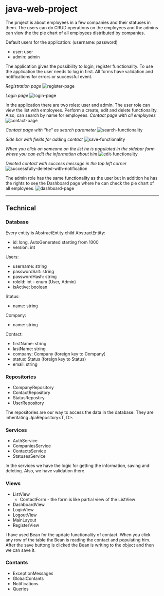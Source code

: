 # java-web-project

The project is about employees in a few companies and their statuses in them. The users can do CRUD operations on the employees and the admins can view the the pie chart of all employees distributed by companies.

Default users for the application: 
(username: password)
 - user: user
 - admin: admin

The application gives the possibility to login, register functionality. To use the application the user needs to log in first. 
All forms have validation and notifications for errors or successful event.

*Registration page*
![register-page](https://user-images.githubusercontent.com/47752724/211171101-2f989770-a5eb-4c4e-837b-228309158f59.png)

*Login page*
![login-page](https://user-images.githubusercontent.com/47752724/211171104-8aa885ef-957c-4ff0-81a0-4dbc64b0aa82.png)

In the application there are two roles: user and admin. The user role can view the list with employees. Perform a create, edit and delete functionality. Also, can search by name for employees.
*Contact page with all employees*
![contact-page](https://user-images.githubusercontent.com/47752724/211171337-abdfc3bc-b8e0-45f8-86fe-18f64b43c51a.png)

*Contact page with "he" as search parameter*
![search-functionality](https://user-images.githubusercontent.com/47752724/211171339-f730e392-9a92-4efc-9720-ef46f6eaf45b.png)

*Side bar with fields for adding contact*
![save-functionality](https://user-images.githubusercontent.com/47752724/211171340-bd0fa846-bd6e-43bf-b4c5-6e510d18f6b5.png)

*When you click on someone on the list he is populated in the sidebar form where you can edit the information about him*
![edit-functionality](https://user-images.githubusercontent.com/47752724/211171344-f176248e-a245-4224-a617-103f13466eda.png)

*Deleted contact with success message in the top left corner*
![successfully-deleted-with-notification](https://user-images.githubusercontent.com/47752724/211171349-27971482-b356-44e4-9a74-9bdd55099604.png)

The admin role has the same functionality as the user but in addition he has the rights to see the Dashboard page where he can check the pie chart of all employees.
![dashboard-page](https://user-images.githubusercontent.com/47752724/211171373-36387206-941d-4cb3-a722-efe72ac667e4.png)

---
## Technical

### Database
Every entity is AbstractEntity child
AbstractEntity:
 - id: long, AutoGenerated starting from 1000
 - version: int

Users:
 - username: string
 - passwordSalt: string
 - passwordHash: string
 - roleId: int - enum (User, Admin)
 - isActive: boolean

Status:
 - name: string
 
Company: 
 - name: string
 
Contact:
 - firstName: string
 - lastName: string
 - company: Company (foreign key to Company)
 - status: Status (foreign key to Status)
 - email: string

### Repositories 
 - CompanyRepository
 - ContactRepository
 - StatusRepostiry
 - UserRepository
 
 The repositories are our way to access the data in the database. They are inheritating JpaRepository<T, D>.
 
 ### Services
  - AuthService
  - CompaniesService
  - ContactsService
  - StatusesService

In the services we have the logic for getting the information, saving and deleting. Also, we have validation there.
  
### Views
 - ListView
   - ContactForm - the form is like partial view of the ListView
 - DashboardView
 - LoginView
 - LogoutView
 - MainLayout
 - RegisterView
 
I have used Bean for the update functionality of contact. When you click any row of the table the Bean is reading the contact and populating him. After the save buttong is clicked the Bean is writing to the object and then we can save it.
 
### Contants
 - ExceptionMessages
 - GlobalContants
 - Notifications
 - Queries
 
 
